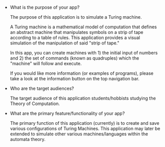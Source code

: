 - What is the purpose of your app?
  
  The purpose of this application is to simulate a Turing machine. 

  A Turing machine is a mathematical model of computation that defines an abstract machine that manipulates symbols on a strip of tape according to a table of rules. This application provides a visual simulation of the manipulation of said "strip of tape." 

  In this app, you can create machines with 1) the initial input of numbers and 2) the set of commands (known as quadruples) which the "machine" will follow and execute. 

  If you would like more information (or examples of programs), please take a look at the information button on the top navigation bar. 

- Who are the target audiences?

  The target audience of this application students/hobbists studying the Theory of Computation.

- What are the primary feature/functionality of your app?

  The primary function of this application (currently) is to create and save various configurations of Turing Machines. This application may later be extended to simulate other various machines/languages within the automata theory.
